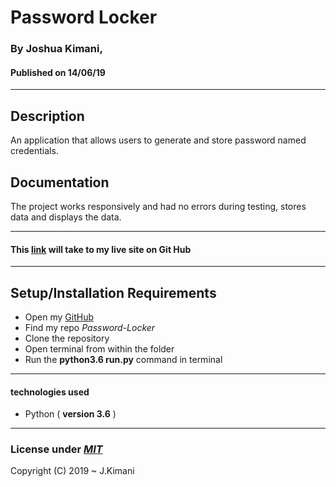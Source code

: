# Password Locker

### By **Joshua Kimani**,
#### Published on  **14/06/19**
 ---
## Description

An application that allows users to generate and store password named credentials.

## Documentation

The project works responsively and had no errors during testing, stores data and displays the data.

---

#### This [link](https://github.com/JKimani77/Password-locker) will take to my live site on Git Hub

---

## Setup/Installation Requirements

* Open my [GitHub](https://github.com/JKimani77/Password-locker)
* Find my repo *Password-Locker*
* Clone the repository
* Open terminal from within the folder
* Run the **python3.6 run.py** command in terminal

---

#### technologies used
* Python ( **version 3.6** )

---

### License under [***MIT***](https://github.com/JKimani77/Password-locker/blob/master/LICENSE)

Copyright (C) 2019 ~ J.Kimani

